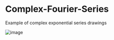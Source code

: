 # Complex-Fourier-Series
Example of complex exponential series drawings

![image](https://github.com/PaoloReyes/Complex-Fourier-Series/assets/68206116/60eb50e8-d3ef-428f-83b7-16e004aa232f)
